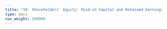 ```yaml
---
title: "10. Shareholders' Equity: Paid-in Capital and Retained Earnings"
type: docs
nav_weight: 100000
---
```

